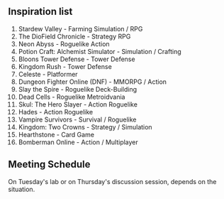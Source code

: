 ## Inspiration list

1. Stardew Valley  - Farming Simulation / RPG
2. The DioField Chronicle  - Strategy RPG
3. Neon Abyss  - Roguelike Action
4. Potion Craft: Alchemist Simulator  - Simulation / Crafting
5. Bloons Tower Defense  - Tower Defense
6. Kingdom Rush  - Tower Defense
7. Celeste  - Platformer
8. Dungeon Fighter Online (DNF)  - MMORPG / Action
9. Slay the Spire  - Roguelike Deck-Building
10. Dead Cells  - Roguelike Metroidvania
11. Skul: The Hero Slayer  - Action Roguelike
12. Hades  - Action Roguelike
13. Vampire Survivors  - Survival / Roguelike
14. Kingdom: Two Crowns  - Strategy / Simulation
15. Hearthstone  - Card Game
16. Bomberman Online  - Action / Multiplayer

## Meeting Schedule

On Tuesday's lab or on Thursday's discussion session, depends on the situation.